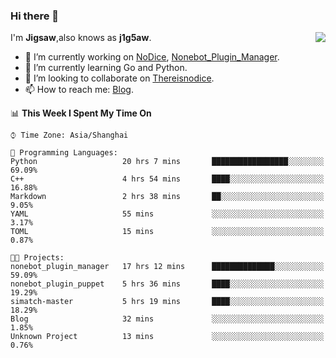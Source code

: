 ### Hi there 👋

<a href="#">
  <img align="right" src="https://github-readme-stats.vercel.app/api?username=Jigsaw111&count_private=true&show_icons=true&title_color=80070B&text_color=B3B3B3&bg_color=212121&icon_color=80070B" />
</a>

I'm **Jigsaw**,also knows as **j1g5aw**.

- 🔭 I’m currently working on [NoDice](https://github.com/thereisnodice/nodice2), [Nonebot_Plugin_Manager](https://github.com/Jigsaw111/nonebot_plugin_manager).
- 🌱 I’m currently learning Go and Python.
- 👯 I’m looking to collaborate on [Thereisnodice](https://github.com/thereisnodice).
- 📫 How to reach me: [Blog](https://blog.maddestroyer.xyz/).

<!--START_SECTION:waka-->
📊 **This Week I Spent My Time On** 

```text
⌚︎ Time Zone: Asia/Shanghai

💬 Programming Languages: 
Python                   20 hrs 7 mins       █████████████████░░░░░░░░   69.09% 
C++                      4 hrs 54 mins       ████░░░░░░░░░░░░░░░░░░░░░   16.88% 
Markdown                 2 hrs 38 mins       ██░░░░░░░░░░░░░░░░░░░░░░░   9.05% 
YAML                     55 mins             ░░░░░░░░░░░░░░░░░░░░░░░░░   3.17% 
TOML                     15 mins             ░░░░░░░░░░░░░░░░░░░░░░░░░   0.87%

🐱‍💻 Projects: 
nonebot_plugin_manager   17 hrs 12 mins      ██████████████░░░░░░░░░░░   59.09% 
nonebot_plugin_puppet    5 hrs 36 mins       ████░░░░░░░░░░░░░░░░░░░░░   19.29% 
simatch-master           5 hrs 19 mins       ████░░░░░░░░░░░░░░░░░░░░░   18.29% 
Blog                     32 mins             ░░░░░░░░░░░░░░░░░░░░░░░░░   1.85% 
Unknown Project          13 mins             ░░░░░░░░░░░░░░░░░░░░░░░░░   0.76%

```


<!--END_SECTION:waka-->
